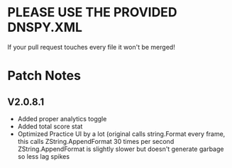 # PLEASE USE THE PROVIDED DNSPY.XML

If your pull request touches every file it won't be merged!

# Patch Notes

## V2.0.8.1

- Added proper analytics toggle
- Added total score stat
- Optimized Practice UI by a lot (original calls string.Format every frame, this calls ZString.AppendFormat 30 times per second
  ZString.AppendFormat is slightly slower but doesn't generate garbage so less lag spikes
